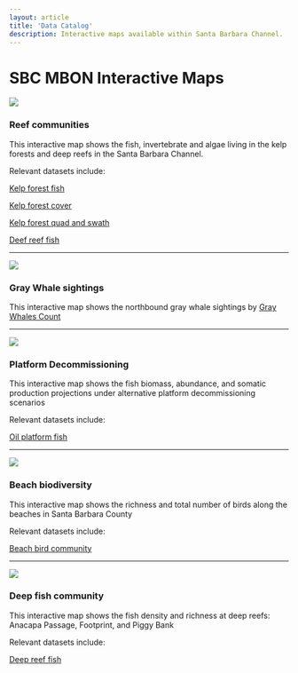 ```yaml
---
layout: article
title: 'Data Catalog'
description: Interactive maps available within Santa Barbara Channel.
---
```


<div class="row">
    <div class="col-md-7">
        <h1 class="page-header">SBC MBON Interactive Maps</h1>
    </div>
</div>

<div class="row">
    <div class="col-md-5">
        <div class="embed-responsive embed-responsive-16by9">
             <a href="reef map/" target="_blank">
                <img class="img-thumbnnail img-responsive img-center" src="{{site.url}}/img/maps/newmap.png" >
            </a>
        </div>
    </div>
        <div class="col-md-7">
        <h3>Reef communities</h3>
        <p>This interactive map shows the fish, invertebrate and algae living in the kelp forests and deep reefs in the Santa Barbara Channel. </p>
        <p>Relevant datasets include: </p>
        <p><a href="https://portal.edirepository.org/nis/mapbrowse?scope=edi&identifier=5&revision=newest" target="_blank"> Kelp forest fish</a></p>
        <p><a href="https://portal.edirepository.org/nis/mapbrowse?scope=edi&identifier=3&revision=newest" target="_blank"> Kelp forest cover</a></p>
        <p><a href="https://portal.edirepository.org/nis/mapbrowse?scope=edi&identifier=6&revision=newest" target="_blank"> Kelp forest quad and swath</a></p>
        <p><a href="https://portal.edirepository.org/nis/mapbrowse?scope=edi&identifier=110&revision=newest" target="_blank"> Deef reef fish</a></p>
    </div>
</div>

<hr>

<div class="row">
    <div class="col-md-5">
        <div class="embed-responsive embed-responsive-16by9">
            <a href="marine mammals/" target="_blank">
                 <img class="img-thumbnail img-responsive img-center" src="{{site.url}}/img/maps/graywhale.jpg">
            </a>
    </div>
</div>
    <div class="col-md-7">
        <h3>Gray Whale sightings</h3>
        <p>This interactive map shows the northbound gray whale sightings by <a href="http://www.graywhalescount.org/GWC/The_Count/The_Count.html"> Gray Whales Count</a></p>
    </div>
</div>

<hr>

<div class="row">
    <div class="col-md-5">
        <div class="embed-responsive embed-responsive-16by9">
            <a href="oil platforms/" target="_blank">
                 <img class="img-thumbnail img-responsive img-center" src="{{site.url}}/img/maps/platform_decommission.jpg">
            </a>
    </div>
</div>
    <div class="col-md-7">
        <h3>Platform Decommissioning</h3>
        <p>This interactive map shows the fish biomass, abundance, and somatic production projections under alternative platform decommissioning scenarios </p>
        <p>Relevant datasets include: </p>
        <p><a href="https://portal.edirepository.org/nis/mapbrowse?scope=edi&identifier=111&revision=newest" target="_blank"> Oil platform fish</a></p>
    </div>
</div>

<hr>

<div class="row">
    <div class="col-md-5">
        <div class="embed-responsive embed-responsive-16by9">
            <a href="Beach bird/" target="_blank">
                 <img class="img-thumbnail img-responsive img-center" src="{{site.url}}/img/maps/beach_bird.jpg">
            </a>
    </div>
</div>

<div class="col-md-7">
        <h3>Beach biodiversity</h3>
        <p>This interactive map shows the richness and total number of birds along the beaches in Santa Barbara County </p>
        <p>Relevant datasets include: </p>
        <p><a href="https://portal.edirepository.org/nis/mapbrowse?scope=knb-lter-sbc&identifier=51" target="_blank"> Beach bird community</a></p>
    </div>
</div>


<hr>

<div class="row">
    <div class="col-md-5">
        <div class="embed-responsive embed-responsive-16by9">
            <a href="deep reef fish/" target="_blank">
                 <img class="img-thumbnail img-responsive img-center" src="{{site.url}}/img/maps/deep_reef_fish.jpg">
            </a>
    </div>

</div>
    <div class="col-md-7">
        <h3>Deep fish community</h3>
        <p>This interactive map shows the fish density and richness at deep reefs: Anacapa Passage, Footprint, and Piggy Bank </p>
        <p>Relevant datasets include: </p>
        <p><a href="https://portal.edirepository.org/nis/mapbrowse?scope=edi&identifier=110" target="_blank"> Deep reef fish</a></p>
    </div>
</div>


<!--
   
    <h3 id="ASL">Biological surveys from deep and shallow reefs </h3>
<table>
    <tr>
    <td width="25%"> 
    <img class="img-thumbnnail img-responsive img-center" src="{{site.url}}/img/maps/newmap.png" alt="map">
    </td>
    <td>
<table class="dataset_descr"><tr><td class="ds_title">Santa Barbara Channel fish surveys at deep reefs: Footprint, Piggy Bank, Anacapa Passage</td>
            <td>
		<a href="https://portal.edirepository.org/nis/mapbrowse?scope=edi&identifier=110&revision=newest">dataset in repository</a></td></tr></table>
	<table class="dataset_descr"><tr><td class="ds_title">Santa Barbara Channel fish and invertebrate surveys at oil and gas platforms</td>
            <td>
		<a href="https://portal.edirepository.org/nis/mapbrowse?scope=edi&identifier=111&revision=newest">dataset in repository</a></td></tr></table>
	<table class="dataset_descr"><tr><td class="ds_title">Santa Barbara Channel fish surveys at shallow regions of oil and gas platforms (SCUBA)</td>
            <td>
		<a href="https://portal.edirepository.org/nis/mapbrowse?scope=edi&identifier=113&revision=newest">dataset in repository</a></td></tr></table>
	<table class="dataset_descr"><tr><td class="ds_title">Santa Barbara Channel fish surveys at shallow outcrops nearby the oil/gas platforms and served as a comparison of the organisms on the platforms</td>
            <td>
		<a href="https://portal.edirepository.org/nis/mapbrowse?scope=edi&identifier=112&revision=newest">dataset in repository</a></td></tr></table>
    </td>
   </tr>
</table>

    <h3 id="ASL">Gray whale sighting</h3>
<table>
    <tr>
    <td width="25%"><img class="img-thumbnail img-responsive img-center" src="{{site.url}}/img/data/datastages.png"></td>
    <td>
    <table class="dataset_descr"><tr><td class="ds_title">CALCOFI fish larvae at 66 standard stations, 1966 - ongoing</td>
            <td>
		<a href="https://portal.edirepository.org/nis/mapbrowse?scope=edi&identifier=109&revision=newest">dataset in repository</a></td></tr></table>
    </td>
   </tr>
</table>   

    <h3 id="ASL">Biological surveys from deep reefs and oil/gas platforms</h3>
<table>
    <tr>
    <td width="25%"><img class="img-thumbnail img-responsive img-center" src="{{site.url}}/img/All/Fish.jpg"></td>
    <td>
    <table class="dataset_descr">
     <h4>Biological surveys from deep reefs and oil/gas platforms</h4>
        <tr>
        <td class="ds_title">Santa Barbara Channel Marine BON: genomics study on 16S primer comparison</td>
    <td>
		<a href="https://portal.edirepository.org/nis/mapbrowse?scope=edi&identifier=114&revision=newest">dataset in repository</a></td></tr></table>
    </td>
   </tr>
</table>  
 end of group -->